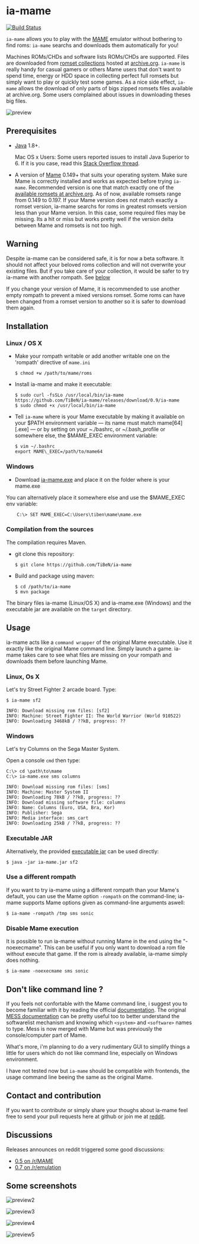 ia-mame
=======

[![Build
Status](https://travis-ci.org/TiBeN/ia-mame.svg?branch=master)](https://travis-ci.org/TiBeN/ia-mame)

`ia-mame` allows you to play with the [MAME](http://mamedev.org/)
emulator without bothering to find roms: `ia-mame` searchs and downloads
them automatically for you!

Machines ROMs/CHDs and software lists ROMs/CHDs are supported. Files are
downloaded from [romset
collections](https://archive.org/details/messmame) hosted at
[archive.org](https://archive.org). `ia-mame` is really handy for casual
gamers or others Mame users that don't want to spend time, energy or HDD
space in collecting perfect full romsets but simply want to play or
quickly test some games. As a nice side effect, `ia-mame` allows the
download of only parts of bigs zipped romsets files available at
archive.org. Some users complained about issues in downloading theses
big files.

![preview](./doc/screenshot.png)

Prerequisites
-------------

-   [Java](https://www.java.com/fr/download/) 1.8+.

    Mac OS x Users: Some users reported issues to install Java Superior
    to 6. If it is you case, read this [Stack Overflow
    thread](http://stackoverflow.com/questions/12757558/installed-java-7-on-mac-os-x-but-terminal-is-still-using-version-6).

-   A version of [Mame](http://mamedev.org/release.php) 0.149+ that
    suits your operating system. Make sure Mame is correctly installed
    and works as expected before trying `ia-mame`. Recommended version
    is one that match exactly one of the [available romsets at
    archive.org](https://archive.org/details/messmame?&sort=publicdate).
    As of now, available romsets range from 0.149 to 0.197. If your Mame
    version does not match exactly a romset version, ia-mame searchs for
    roms in greatest romsets version less than your Mame version. In this
    case, some required files may be missing. Its a hit or miss but
    works pretty well if the version delta between Mame and romsets is
    not too high.

Warning
-------

Despite ia-mame can be considered safe, it is for now a beta software.
It should not affect your beloved roms collection and will not overwrite
your existing files. But if you take care of your collection, it would
be safer to try ia-mame with another rompath. See
[below](https://github.com/TiBeN/ia-mame#use-a-different-rompath)

If you change your version of Mame, it is recommended to use another
empty rompath to prevent a mixed versions romset. Some roms can have
been changed from a romset version to another so it is safer to download
them again.

Installation
------------

### Linux / OS X

-   Make your rompath writable or add another writable one on the
    'rompath' directive of `mame.ini`

        $ chmod +w /path/to/mame/roms

-   Install ia-mame and make it executable:

        $ sudo curl -fsSLo /usr/local/bin/ia-mame https://github.com/TiBeN/ia-mame/releases/download/0.9/ia-mame
        $ sudo chmod +x /usr/local/bin/ia-mame

-   Tell `ia-mame` where is your Mame executable by making it available
    on your \$PATH environment variable — its name must match
    mame\[64\]\[.exe\] — or by setting on your \~./bashrc, or
    \~/.bash\_profile or somewhere else, the \$MAME\_EXEC environment
    variable:

        $ vim ~/.bashrc
        export MAME\_EXEC=/path/to/mame64

### Windows

-   Download
    [ia-mame.exe](https://github.com/TiBeN/ia-mame/releases/download/0.9/ia-mame.exe)
    and place it on the folder where is your mame.exe

You can alternatively place it somewhere else and use the \$MAME\_EXEC
env variable:

        C:\> SET MAME_EXEC=C:\Users\tiben\mame\mame.exe

### Compilation from the sources

The compilation requires Maven.

-   git clone this repository:

        $ git clone https://github.com/TiBeN/ia-mame

-   Build and package using maven:

        $ cd /path/to/ia-mame
        $ mvn package

The binary files ia-mame (Linux/OS X) and ia-mame.exe (Windows) and the
executable jar are available on the `target` directory.

Usage
-----

ia-mame acts like a `command wrapper` of the original Mame executable.
Use it exactly like the original Mame command line. Simply launch a
game. ia-mame takes care to see what files are missing on your rompath
and downloads them before launching Mame.

### Linux, Os X

Let's try Street Fighter 2 arcade board. Type:

    $ ia-mame sf2

    INFO: Download missing rom files: [sf2]
    INFO: Machine: Street Fighter II: The World Warrior (World 910522)
    INFO: Downloading 3468kB / ??kB, progress: ??

### Windows

Let's try Columns on the Sega Master System.

Open a console `cmd` then type:

    C:\> cd \path\to\mame
    C:\> ia-mame.exe sms columns

    INFO: Download missing rom files: [sms]
    INFO: Machine: Master System II
    INFO: Downloading 78kB / ??kB, progress: ??
    INFO: Download missing software file: columns
    INFO: Name: Columns (Euro, USA, Bra, Kor)
    INFO: Publisher: Sega
    INFO: Media interface: sms_cart
    INFO: Downloading 25kB / ??kB, progress: ??

### Executable JAR

Alternatively, the provided [executable
jar](https://github.com/TiBeN/ia-mame/releases/download/0.9/ia-mame.jar)
can be used directly:

    $ java -jar ia-mame.jar sf2

### Use a different rompath

If you want to try ia-mame using a different rompath than your Mame's
default, you can use the Mame option `-rompath` on the command-line;
ia-mame supports Mame options given as command-line arguments aswell:

    $ ia-mame -rompath /tmp sms sonic

### Disable Mame execution

It is possible to run ia-mame without running Mame in the end using the
"-noexecmame". This can be useful if you only want to download a rom
file without execute that game. If the rom is already available, ia-mame
simply does nothing.

    $ ia-mame -noexecmame sms sonic

Don't like command line ?
-------------------------

If you feels not confortable with the Mame command line, i suggest you
to become familiar with it by reading the official
[documentation](http://docs.mamedev.org/). The original [MESS
documentation](http://www.mess.org/mess/howto) can be pretty useful too
to better understand the softwarelist mechanism and knowing which
`<system>` and `<software>` names to type. Mess is now merged with Mame
but was previously the console/computer part of Mame.

What's more, i'm planning to do a very rudimentary GUI to simplify
things a little for users which do not like command line, especially on
Windows environment.

I have not tested now but `ia-mame` should be compatible with frontends,
the usage command line beeing the same as the original Mame.

Contact and contribution
------------------------

If you want to contribute or simply share your thoughs about ia-mame
feel free to send your pull requests here at github or join me at
[reddit](https://www.reddit.com/user/tiben_/).

Discussions
-----------

Releases announces on reddit triggered some good discussions:

-   [0.5 on
    /r/MAME](https://www.reddit.com/r/MAME/comments/4fruod/%60ia-mame%60_05_mame_thin_wrapper_which_downloads/)
-   [0.7 on
    /r/emulation](https://www.reddit.com/r/emulation/comments/4tkrqb/%60ia-mame%60_07_released/)

Some screenshots
----------------

![preview2](./doc/screenshot2.png)

![preview3](./doc/screenshot3.png)

![preview4](./doc/screenshot4.png)

![preview5](./doc/screenshot5.png)
